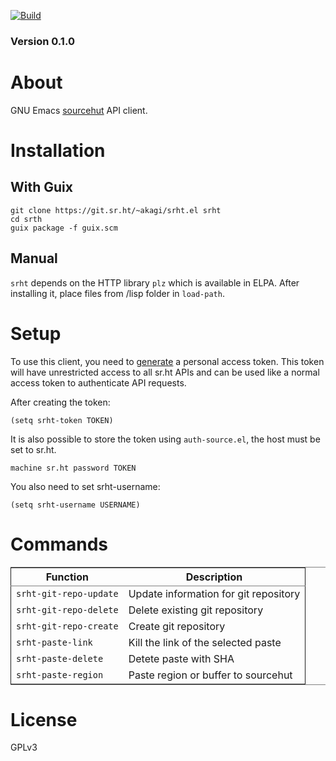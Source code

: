 <a href="https://builds.sr.ht/~akagi/srht.el/commits/master/.build.yml"><img alt="Build" src="https://builds.sr.ht/~akagi/srht.el/commits/master/.build.yml.svg"/></a>


### Version 0.1.0


# About

GNU Emacs [sourcehut](https://sr.ht) API client.


# Installation


## With Guix

    git clone https://git.sr.ht/~akagi/srht.el srht
    cd srth
    guix package -f guix.scm


## Manual

`srht` depends on the HTTP library `plz` which is available in ELPA. After
installing it, place files from /lisp folder in `load-path`.


# Setup

To use this client, you need to [generate](https://meta.sr.ht/oauth/personal-token) a personal access token. This token
will have unrestricted access to all sr.ht APIs and can be used like a normal
access token to authenticate API requests.

After creating the token:

    (setq srht-token TOKEN)

It is also possible to store the token using `auth-source.el`, the host must be
set to sr.ht.

    machine sr.ht password TOKEN

You also need to set srht-username:

    (setq srht-username USERNAME)


# Commands

<table border="2" cellspacing="0" cellpadding="6" rules="groups" frame="hsides">


<colgroup>
<col  class="org-left" />

<col  class="org-left" />
</colgroup>
<thead>
<tr>
<th scope="col" class="org-left">Function</th>
<th scope="col" class="org-left">Description</th>
</tr>
</thead>

<tbody>
<tr>
<td class="org-left"><code>srht-git-repo-update</code></td>
<td class="org-left">Update information for git repository</td>
</tr>


<tr>
<td class="org-left"><code>srht-git-repo-delete</code></td>
<td class="org-left">Delete existing git repository</td>
</tr>


<tr>
<td class="org-left"><code>srht-git-repo-create</code></td>
<td class="org-left">Create git repository</td>
</tr>


<tr>
<td class="org-left"><code>srht-paste-link</code></td>
<td class="org-left">Kill the link of the selected paste</td>
</tr>


<tr>
<td class="org-left"><code>srht-paste-delete</code></td>
<td class="org-left">Detete paste with SHA</td>
</tr>


<tr>
<td class="org-left"><code>srht-paste-region</code></td>
<td class="org-left">Paste region or buffer to sourcehut</td>
</tr>
</tbody>
</table>


# License

GPLv3
